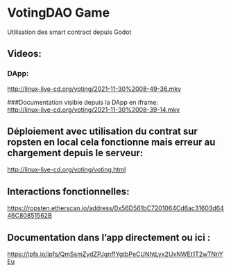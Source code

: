 # VotingDAO Game

Utilisation des smart contract depuis Godot

## Videos:
### DApp:    
http://linux-live-cd.org/voting/2021-11-30%2008-49-36.mkv    

###Documentation visible depuis la DApp en iframe:   
http://linux-live-cd.org/voting/2021-11-30%2008-39-14.mkv    

## Déploiement avec utilisation du contrat sur ropsten en local cela fonctionne mais erreur au chargement depuis le serveur:    
http://linux-live-cd.org/voting/voting.html

## Interactions fonctionnelles:   
https://ropsten.etherscan.io/address/0x56D561bC7201064Cd6ac31603d6446C80851562B

## Documentation dans l’app directement ou ici :    
https://ipfs.io/ipfs/QmSsmZydZPJgnffYgtbPeCUNhtLyx2UxNWEt1T2wTNnYEu

